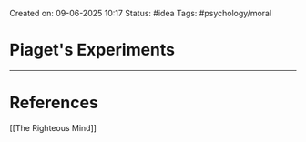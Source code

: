 Created on: 09-06-2025 10:17 
Status: #idea
Tags: #psychology/moral 
# Piaget's Experiments





-----------------
# References
[[The Righteous Mind]]